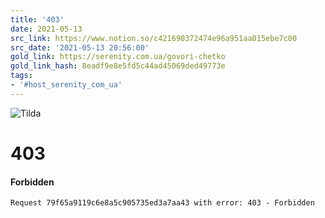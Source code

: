 ```yaml
---
title: '403'
date: 2021-05-13
src_link: https://www.notion.so/c421690372474e96a951aa015ebe7c00
src_date: '2021-05-13 20:56:00'
gold_link: https://serenity.com.ua/govori-chetko
gold_link_hash: 8eadf9e8e5fd5c44ad45069ded49773e
tags:
- '#host_serenity_com_ua'
---
```


  
  
![Tilda](https://tilda.ws/img/logo404.png)

403
===

#### Forbidden


```
Request 79f65a9119c6e8a5c905735ed3a7aa43 with error: 403 - Forbidden
```